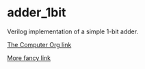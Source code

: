# adder_1bit
Verilog implementation of a simple 1-bit adder.

[The Computer Org link](http://hthreads.csce.uark.edu/wiki/CSCE2214/Spring2011Labs)

[More fancy link](http://csce.uark.edu/~senma/CSCE2214/schedule.html)
